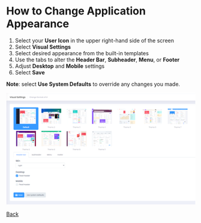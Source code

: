 # How to Change Application Appearance

1. Select your **User Icon** in the upper right-hand side of the screen
2. Select **Visual Settings**
3. Select desired appearance from the built-in templates
4. Use the tabs to alter the **Header Bar**, **Subheader**, **Menu**, or **Footer**
5. Adjust **Desktop** and **Mobile** settings
6. Select **Save**

**Note**: select **Use System Defaults** to override any changes you made.

![reda_web_visual_settings.PNG](../../images/reda_web_visual_settings.PNG)

[Back](../Account/settings.md)
